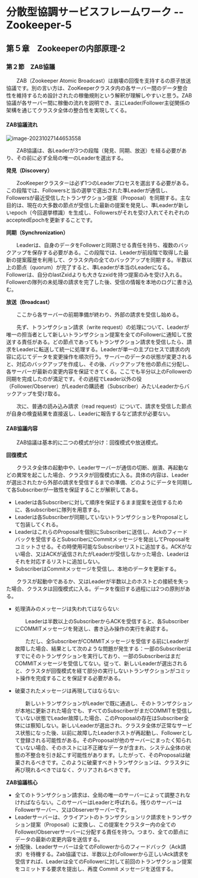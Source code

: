 # 分散型協調サービスフレームワーク -- Zookeeper-5

## 第５章　Zookeeperの内部原理-2

### 第２節　ZAB協議

　　ZAB（Zookeeper Atomic Broadcast）は崩壊の回復を支持するの原子放送協議です。別の言い方は、ZooKeeperクラスタ内の各サーバー間のデータ整合性を維持するため設計されたの稼働規則という解釈が理解しやすいと思う。ZAB協議が各サーバー間に稼働の流れを説明でき、主にLeader/Follower主従関係の架構を通じてクラスタ全体の整合性を実現してくる。

#### ZAB協議流れ

![image-20231027144653558](D:\OneDrive\picture\Typora\image-20231027144653558.png)

　　ZAB協議は、各Leaderが3つの段階（発見、同期、放送）を経る必要があり、その前に必ず全局の唯一のLeaderを選出する。

**発見（Discovery）**

　　ZooKeeperクラスターは必ず1つのLeaderプロセスを選出する必要がある。この段階では、Followersと当の選挙で選出された準Leaderが通信し、Followersが最近受信したトランザクション提案（Proposal）を同期する。主な目的は、現在の大多数の節点が受信した最新の提案を発見し、準Leaderが新しいepoch（今回選挙標識）を生成し、Followersがそれを受け入れてそれぞれのacceptedEpochを更新することです。

**同期（Synchronization）**

　　Leaderは、自身のデータをFollowerと同期させる責任を持ち、複数のバックアップを保存する必要がある。この段階では、Leaderが前段階で取得した最新の提案履歴を利用して、クラスタ内の全てのバックアップを同期する。半数以上の節点（quorum）が完了すると、準Leaderが本当のLeaderになる。Followerは、自分のlastZxidよりも大きなzxidを持つ提案のみを受け入れる。Followerの隊列の未処理の請求を完了した後、受信の情報を本地のログに書き込む。

**放送（Broadcast）**

　　ここから各サーバーの前期準備が終わり、外部の請求を受信し始める。

　　先ず、トランザクション請求（write request）の処理について、Leaderが唯一の担当者として新しいトランザクション提案を全てのFollowerに通知して放送する責任がある。どの節点であってもトランザクション請求を受信したら、請求をLeaderに転送して統一に処理する。Leaderが単一の主プロセスで請求の内容に応じてデータを変更操作を順次行う。サーバーのデータの状態が変更されると、対応のバックアップを作成し、その後、バックアップを他の節点に分配し、各サーバーが最新の変更内容を保証できてくる。ここでも半分以上のFollowerの同期を完成したのが満足です。その過程でLeader以外の役（Follower/Observer）がLeaderの購読者（Subscriber）みたいLeaderからバックアップを受け取る。

　　次に、普通の読み込み請求（read request）について、請求を受信した節点が自身の検査結果を直接返し、Leaderに報告するなど請求が必要ない。

#### ZAB協議内容

　　ZAB協議は基本的に二つの模式が分け：回復模式や放送模式。

**回復模式**

　　クラスタ全体の起動中や、Leaderサーバーが通信の切断、崩潰、再起動などの異常を起こした場合、クラスタが回復模式に入る。具体の内容は、Leaderが選出されたから外部の請求を受信するまでの準備、どのようにデータを同期して各Subscriberが一致性を保証することが解釈してある。

- Leaderは各Subscriberに対して順序を保証するまま提案を送信するために、各subscriberに隊列を用意する。
- Leaderは各Subscriberが同期していないトランザクションをProposalとして包装してくれる。
- LeaderはこれらのProposalを個別にSubscriberに送信し、Ackのフィードバックを受信するとSubscriberにCommitメッセージを発出してProposalをコミットさせる。その時使用可能なSubscriberリストに追加する。ACKがない場合、又はACKが返信されたがLeaderが受信しなかった場合、Leaderはそれを対応するリストに追加しない。
- SubscriberはCommitメッセージを受信し、本地のデータを更新する。

　　クラスが起動中であるか、又はLeaderが半数以上のホストとの接続を失った場合、クラスタは回復模式に入る。データを復旧する過程には2つの原則がある。

- 処理済みのメッセージは失われてはならない:

  　　Leaderは半数以上のSubscriberからACKを受信すると、各SubscriberにCOMMITメッセージを発送し、書き込み操作の実行を承認する。

  　　ただし、全SubscriberがCOMMITメッセージを受信する前にLeaderが故障した場合、結果として次のような問題が発生する：一部のSubscriberはすでにそのトランザクションを実行しており、一部のSubscriberはまだCOMMITメッセージを受信してない。従って、新しいLeaderが選出されると、クラスタが回復模式を経て部分の実行しないトランザクションがコミット操作を完成することを保証する必要がある。

- 破棄されたメッセージは再現してはならない:

  　　新しいトランザクションがLeaderで既に通過し、そのトランザクションが本地に更新された場合でも、すべてのSubscriberがまだCOMMITを受信していない状態でLeader故障した場合、このProposalの存在はSubscriber全体には察知しない。新しいLeaderが選出され、クラスタ全体が正常なサービス状態になった後、以前に故障したLeaderホストが再起動し、Followerとして登録される可能性がある。そのProposalが他のサーバーにまったく知られていない場合、そのホストには不正確なデータが含まれ、システム全体の状態の不整合を引き起こす可能性があります。したがって、そのProposalは破棄されるべきです。このように破棄すべきトランザクションは、クラスタに再び現れるべきではなく、クリアされるべきです。

**ZAB協議核心**

- 全てのトランザクション請求は、全局の唯一のサーバーによって調整されなければならない。このサーバーはLeaderと呼ばれる。残りのサーバーはFollowerサーバー、又はObserverサーバーです。
- Leaderサーバーは、クライアントのトランザクションリク請求をトランザクション提案（Proposal）に変換し、この提案をクラスター内の全てのFollower/Observerサーバーに分配する責任を持つ。つまり、全ての節点にデータの最新の変更内容を送信する。
- 分配後、Leaderサーバーは全てのFollowerからのフィードバック（Ack請求）を待機する。Zab協議では、半数以上のFollowerから正しいAck請求を受信すれば、Leaderは全てのFollowerに対して前回のトランザクション提案をコミットする要求を提出し、再度 Commit メッセージを送信する。

